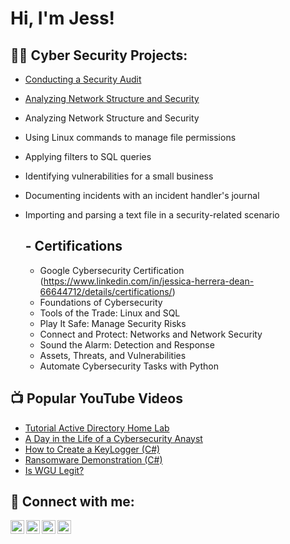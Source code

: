 <h1>Hi, I'm Jess! 

<h2>👨‍💻 Cyber Security Projects:</h2>

  - [Conducting a Security Audit](https://github.com/joshmadakor1/Algorithms-Practice)
  - [Analyzing Network Structure and Security](https://github.com/joshmadakor1/Algorithms-Practice)
  - Analyzing Network Structure and Security
  - Using Linux commands to manage file permissions
  - Applying filters to SQL queries
  - Identifying vulnerabilities for a small business
  - Documenting incidents with an incident handler's journal
  - Importing and parsing a text file in a security-related scenario

    <h2> - Certifications</h2> 
    
    - Google Cybersecurity Certification (https://www.linkedin.com/in/jessica-herrera-dean-66644712/details/certifications/)
    - Foundations of Cybersecurity
    - Tools of the Trade: Linux and SQL
    - Play It Safe: Manage Security Risks
    - Connect and Protect: Networks and Network Security
    - Sound the Alarm: Detection and Response
    - Assets, Threats, and Vulnerabilities
    - Automate Cybersecurity Tasks with Python

<h2>📺 Popular YouTube Videos</h2>

- [Tutorial Active Directory Home Lab](https://www.youtube.com/watch?v=a83ASGn_V_s)
- [A Day in the Life of a Cybersecurity Anayst](https://www.youtube.com/watch?v=uHy3oM7NnoU)
- [How to Create a KeyLogger (C#)](https://www.youtube.com/watch?v=N-L9hklSlNk)
- [Ransomware Demonstration (C#)](https://www.youtube.com/watch?v=OfvdQeh79s0)
- [Is WGU Legit?](https://www.youtube.com/watch?v=E2MwRWxDBkA)

<h2> 🤳 Connect with me:</h2>

[<img align="left" alt="JoshMadakor | YouTube" width="22px" src="https://cdn.jsdelivr.net/npm/simple-icons@v3/icons/youtube.svg" />][youtube]
[<img align="left" alt="JoshMadakor | Twitter" width="22px" src="https://cdn.jsdelivr.net/npm/simple-icons@v3/icons/twitter.svg" />][twitter]
[<img align="left" alt="JoshMadakor | LinkedIn" width="22px" src="https://cdn.jsdelivr.net/npm/simple-icons@v3/icons/linkedin.svg" />][linkedin]
[<img align="left" alt="JoshMadakor | Instagram" width="22px" src="https://cdn.jsdelivr.net/npm/simple-icons@v3/icons/instagram.svg" />][instagram]

[twitter]: https://twitter.com/joshmadakor
[youtube]: https://www.youtube.com/c/joshmadakor
[instagram]: https://www.instagram.com/joshmadakor/
[linkedin]: https://linkedin.com/in/joshmadakor

<!--
**joshmadakor1/joshmadakor1** is a ✨ _special_ ✨ repository because its `README.md` (this file) appears on your GitHub profile.

Here are some ideas to get you started:

- 🔭 I’m currently working on ...
- 🌱 I’m currently learning ...
- 👯 I’m looking to collaborate on ...
- 🤔 I’m looking for help with ...
- 💬 Ask me about ...
- 📫 How to reach me: ...
- 😄 Pronouns: ...
- ⚡ Fun fact: ...
-->
